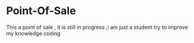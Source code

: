 # Point-Of-Sale
This a point of sale , it is still in progress ,i am just a student try to improve my knowledge coding
